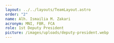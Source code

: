 ```yaml
---
layout: ../../layouts/TeamLayout.astro
order: "2"
name: Alh. Ismailia M. Zakari
acronym: MNI, FBR, FCA
role: 1st Deputy President
picture: /images/uploads/deputy-president.webp
---
```

